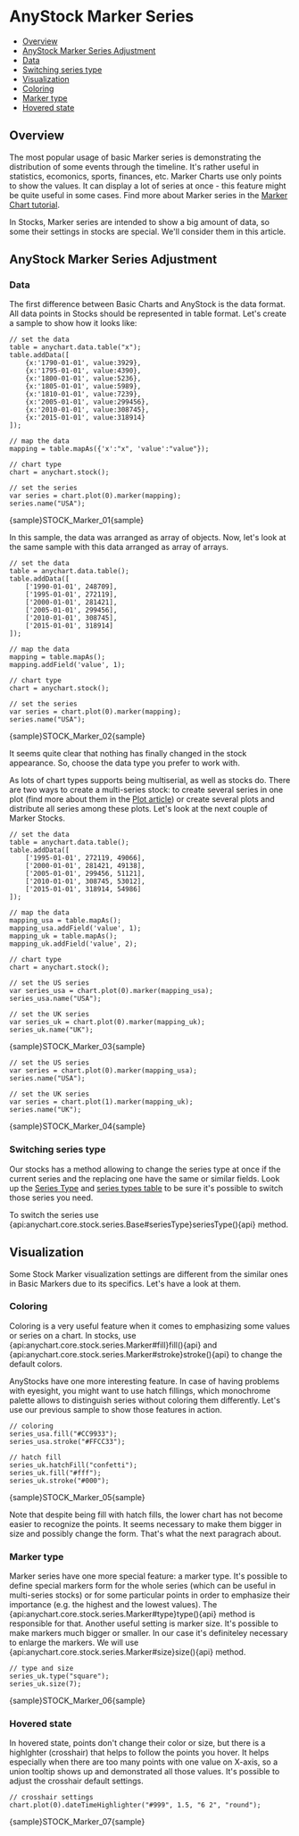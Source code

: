 # AnyStock Marker Series

* [Overview](#overview)
* [AnyStock Marker Series Adjustment](#anystock_marker_series_adjustment)
 * [Data](#data)
 * [Switching series type](#switching_series_type)
* [Visualization](#visualization)
 * [Coloring](#coloring)
 * [Marker type](#marker_type)
 * [Hovered state](#hovered_state)

## Overview

The most popular usage of basic Marker series is demonstrating the distribution of some events through the timeline. It's rather useful in statistics, ecomonics, sports, finances, etc. Marker Charts use only points to show the values. It can display a lot of series at once - this feature might be quite useful in some cases. Find more about Marker series in the [Marker Chart tutorial](../../Basic_Charts_Types/Marker_Chart).

In Stocks, Marker series are intended to show a big amount of data, so some their settings in stocks are special. We'll consider them in this article.

## AnyStock Marker Series Adjustment

### Data

The first difference between Basic Charts and AnyStock is the data format. All data points in Stocks should be represented in table format. Let's create a sample to show how it looks like: 

```
// set the data
table = anychart.data.table("x");
table.addData([
	{x:'1790-01-01', value:3929},
	{x:'1795-01-01', value:4390},
	{x:'1800-01-01', value:5236},
	{x:'1805-01-01', value:5989},
	{x:'1810-01-01', value:7239},
	{x:'2005-01-01', value:299456},
	{x:'2010-01-01', value:308745},
	{x:'2015-01-01', value:318914}
]);

// map the data
mapping = table.mapAs({'x':"x", 'value':"value"});

// chart type
chart = anychart.stock();

// set the series
var series = chart.plot(0).marker(mapping);
series.name("USA");
```

{sample}STOCK\_Marker\_01{sample}

In this sample, the data was arranged as array of objects. Now, let's look at the same sample with this data arranged as array of arrays.

```
// set the data
table = anychart.data.table();
table.addData([
	['1990-01-01', 248709],
	['1995-01-01', 272119],
	['2000-01-01', 281421],
	['2005-01-01', 299456],
	['2010-01-01', 308745],
	['2015-01-01', 318914]
]);

// map the data
mapping = table.mapAs();
mapping.addField('value', 1);

// chart type
chart = anychart.stock();

// set the series
var series = chart.plot(0).marker(mapping);
series.name("USA");
```

{sample}STOCK\_Marker\_02{sample}

It seems quite clear that nothing has finally changed in the stock appearance. So, choose the data type you prefer to work with.

As lots of chart types supports being multiserial, as well as stocks do. There are two ways to create a multi-series stock: to create several series in one plot (find more about them in the [Plot article](../Chart_Plots)) or create several plots and distribute all series among these plots. Let's look at the next couple of Marker Stocks. 

```
// set the data
table = anychart.data.table();
table.addData([
	['1995-01-01', 272119, 49066],
	['2000-01-01', 281421, 49138],
	['2005-01-01', 299456, 51121],
	['2010-01-01', 308745, 53012],
	['2015-01-01', 318914, 54986]
]);

// map the data
mapping_usa = table.mapAs();
mapping_usa.addField('value', 1);
mapping_uk = table.mapAs();
mapping_uk.addField('value', 2);

// chart type
chart = anychart.stock();

// set the US series
var series_usa = chart.plot(0).marker(mapping_usa);
series_usa.name("USA");

// set the UK series
var series_uk = chart.plot(0).marker(mapping_uk);
series_uk.name("UK");
```

{sample}STOCK\_Marker\_03{sample}

```
// set the US series
var series = chart.plot(0).marker(mapping_usa);
series.name("USA");

// set the UK series
var series = chart.plot(1).marker(mapping_uk);
series.name("UK");
```

{sample}STOCK\_Marker\_04{sample}

### Switching series type

Our stocks has a method allowing to change the series type at once if the current series and the replacing one have the same or similar fields. Look up the [Series Type](Series_Type) and [series types table](Supported_Series#list_of_supported_series) to be sure it's possible to switch those series you need.

To switch the series use {api:anychart.core.stock.series.Base#seriesType}seriesType(){api} method.

## Visualization

Some Stock Marker visualization settings are different from the similar ones in Basic Markers due to its specifics. Let's have a look at them.

### Coloring

Coloring is a very useful feature when it comes to emphasizing some values or series on a chart. In stocks, use {api:anychart.core.stock.series.Marker#fill}fill(){api} and {api:anychart.core.stock.series.Marker#stroke}stroke(){api} to change the default colors. 

AnyStocks have one more interesting feature. In case of having problems with eyesight, you might want to use hatch fillings, which monochrome palette allows to distinguish series without coloring them differently. Let's use our previous sample to show those features in action.

```
// coloring
series_usa.fill("#CC9933");
series_usa.stroke("#FFCC33");

// hatch fill
series_uk.hatchFill("confetti");
series_uk.fill("#fff");
series_uk.stroke("#000");
```

{sample}STOCK\_Marker\_05{sample}

Note that despite being fill with hatch fills, the lower chart has not become easier to recognize the points. It seems necessary to make them bigger in size and possibly change the form. That's what the next paragrach about.

### Marker type 

Marker series have one more special feature: a marker type. It's possible to define special markers form for the whole series (which can be useful in multi-series stocks) or for some particular points in order to emphasize their importance (e.g. the highest and the lowest values). The {api:anychart.core.stock.series.Marker#type}type(){api} method is responsible for that.
Another useful setting is marker size. It's possible to make markers much bigger or smaller. In our case it's definiteley necessary to enlarge the markers. We will use {api:anychart.core.stock.series.Marker#size}size(){api} method.

```
// type and size
series_uk.type("square");
series_uk.size(7);
```

{sample}STOCK\_Marker\_06{sample}

### Hovered state

In hovered state, points don't change their color or size, but there is a highlghter (crosshair) that helps to follow the points you hover. It helps especially when there are too many points with one value on X-axis, so a union tooltip shows up and demonstrated all those values. It's possible to adjust the crosshair default settings.

```
// crosshair settings
chart.plot(0).dateTimeHighlighter("#999", 1.5, "6 2", "round");
```

{sample}STOCK\_Marker\_07{sample}